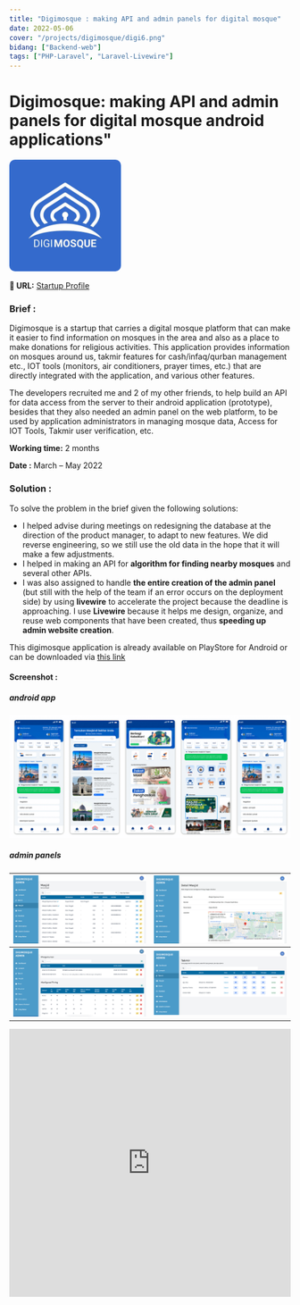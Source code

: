 ```yaml
---
title: "Digimosque : making API and admin panels for digital mosque"
date: 2022-05-06
cover: "/projects/digimosque/digi6.png"
bidang: ["Backend-web"]
tags: ["PHP-Laravel", "Laravel-Livewire"]
---
```


# Digimosque: making API and admin panels for digital mosque android applications"
<img src="/projects/digimosque/digi5.jpeg" alt="drawing" width="200" style="border-radius: 5%"/>

**🔗 URL:** [Startup Profile](https://www.linkedin.com/company/digimosque?originalSubdomain=id) <br> 

### Brief :
Digimosque is a startup that carries a digital mosque platform that can make it easier to find information on mosques in the area and also as a place to make donations for religious activities. This application provides information on mosques around us, takmir features for cash/infaq/qurban management etc., IOT tools (monitors, air conditioners, prayer times, etc.) that are directly integrated with the application, and various other features.

The developers recruited me and 2 of my other friends, to help build an API for data access from the server to their android application (prototype), besides that they also needed an admin panel on the web platform, to be used by application administrators in managing mosque data, Access for IOT Tools, Takmir user verification, etc.

**Working time:** 2 months

**Date :** March – May 2022

### Solution :
To solve the problem in the brief given the following solutions:
- I helped advise during meetings on redesigning the database at the direction of the product manager, to adapt to new features. We did reverse engineering, so we still use the old data in the hope that it will make a few adjustments.
- I helped in making an API for **algorithm for finding nearby mosques** and several other APIs.
- I was also assigned to handle **the entire creation of the admin panel** (but still with the help of the team if an error occurs on the deployment side) by using **livewire** to accelerate the project because the deadline is approaching. I use **Livewire** because it helps me design, organize, and reuse web components that have been created, thus **speeding up admin website creation**.

This digimosque application is already available on PlayStore for Android or can be downloaded via [this link](https://play.google.com/store/search?q=digimosque&c=apps)

#### Screenshot :
##### android app
![/projects/digimosque/digi6.png](/projects/digimosque/digi6.png)
##### admin panels
| ![/projects/digimosque/digi1.png](/projects/digimosque/digi1.png) | ![/projects/digimosque/digi2.png](/projects/digimosque/digi2.png) |
| -------------- | -------------- |
| ![/projects/digimosque/digi3.png](/projects/digimosque/digi3.png) | ![/projects/digimosque/digi4.png](/projects/digimosque/digi4.png) | 

<iframe width="100%" height="480" src="https://www.youtube.com/embed/uFxaXUciovo" title="DigiMosque Box &amp; DigiMosque Mobile Apps. Masjid Digital Berbasis AIoT" frameborder="0" allow="accelerometer; autoplay; clipboard-write; encrypted-media; gyroscope; picture-in-picture; web-share" referrerpolicy="strict-origin-when-cross-origin" allowfullscreen></iframe>